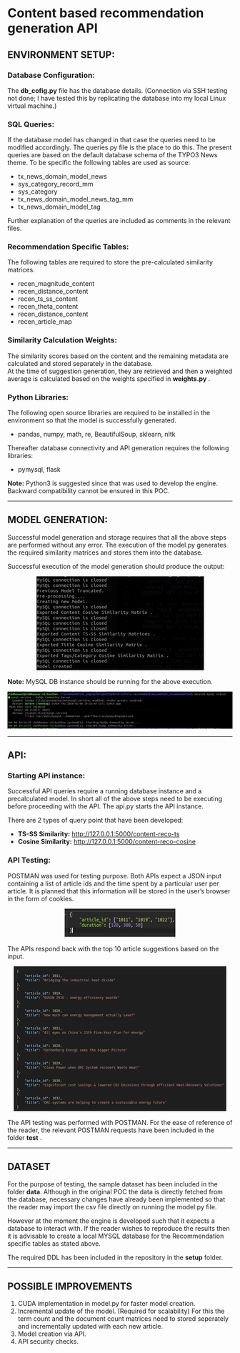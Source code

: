 # Content based recommendation generation API

## ENVIRONMENT SETUP:

### Database Configuration:
The **db_cofig.py** file has the database details. (Connection via SSH testing not done; I have tested this by replicating the database into my local Linux virtual machine.)

### SQL Queries:
If the database model has changed in that case the queries need to be modified accordingly. The queries.py file is the place to do this. The present queries are based on the default database schema of the TYPO3 News theme. To be specific the following tables are used as source:

- tx_news_domain_model_news
- sys_category_record_mm
- sys_category
- tx_news_domain_model_news_tag_mm
- tx_news_domain_model_tag

Further explanation of the queries are included as comments in the relevant files.

### Recommendation Specific Tables:
The following tables are required to store the pre-calculated similarity matrices.
- recen_magnitude_content
- recen_distance_content
- recen_ts_ss_content
- recen_theta_content
- recen_distance_content
- recen_article_map


### Similarity Calculation Weights:
The similarity scores based on the content and the remaining metadata are calculated and stored separately in the database.   
At the time of suggestion generation, they are retrieved and then a weighted average is calculated based on the weights specified in **weights.py** .

### Python Libraries:
The following open source libraries are required to be installed in the environment so that the model is successfully generated.

- pandas, numpy, math, re, BeautifulSoup, sklearn, nltk

Thereafter database connectivity and API generation requires the following libraries:
- pymysql, flask

**Note:** Python3 is suggested since that was used to develop the engine. Backward compatibility cannot be ensured in this POC.

* * *

## MODEL GENERATION:
Successful model generation and storage requires that all the above steps are performed without any error. The execution of the model.py generates the required similarity matrices and stores them into the database.

Successful execution of the model generation should produce the output:

<p align="center">
  <img src= "../img/model_creation.png" alt = "Model Creation" >  
</p>

**Note:** MySQL DB instance should be running for the above execution.

<p align="center">
  <img src= "../img/mysql_status.png" alt = "Model Creation" >  
</p>

* * *

## API:

### Starting API instance:
Successful API queries require a running database instance and a precalculated model. In short all of the above steps need to be executing before proceeding with the API. The api.py starts the API instance.

There are 2 types of query point that have been developed:
- **TS-SS Similarity:** 	http://127.0.0.1:5000/content-reco-ts
- **Cosine Similarity:** 	http://127.0.0.1:5000/content-reco-cosine

### API Testing:

POSTMAN was used for testing purpose. Both APIs expect a JSON input containing a list of article ids and the time spent by a particular user per article. It is planned that this information will be stored in the user’s browser in the form of cookies.


<p align="center">
  <img src= "../img/json.png" alt = "Json Format" >  
</p>

The APIs respond back with the top 10 article suggestions based on the input.

<p align="center">
  <img src= "../img/results.png" alt = "API Results" >  
</p>

The API testing was performed with POSTMAN. For the ease of reference of the reader, the relevant POSTMAN requests have been included in the folder **test** .

* * *

## DATASET

For the purpose of testing, the sample dataset has been included in the folder **data**. Although in the original POC the data is directly fetched from the database, necessary changes have already been implemented so that the reader may import the csv file directly on running the model.py file.

However at the moment the engine is developed such that it expects a database to interact with. If the reader wishes to reproduce the results then it is advisable to create a local MYSQL database for the Recommendation specific tables as stated above.

The required DDL has been included in the repository in the **setup** folder.


* * *
## POSSIBLE IMPROVEMENTS
1.  CUDA implementation in model.py for faster model creation.
2.  Incremental update of the model. (Required for scalability)
    For this the term count and the document count matrices need to stored seperately and incrementally updated with each new article.
3.  Model creation via API.
4.  API security checks.
